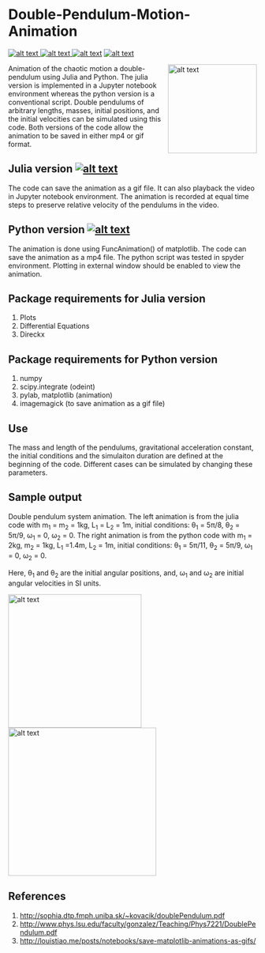 # Double-Pendulum-Motion-Animation

<p float="left">
<a href = "https://github.com/zaman13/Double-Pendulum-Motion-Animation/tree/master/Julia%20Code"> <img src="https://img.shields.io/badge/Language-Julia-blue" alt="alt text"> </a>
<a href = "https://github.com/zaman13/Double-Pendulum-Motion-Animation/tree/master/Python%20Code"> <img src="https://img.shields.io/badge/Language-Python-blue" alt="alt text"> </a>
<a href = "https://github.com/zaman13/Double-Pendulum-Motion-Animation/blob/master/LICENSE"> <img src="https://img.shields.io/badge/license-MIT-green" alt="alt text"></a>
<a href = "https://github.com/zaman13/Double-Pendulum-Motion-Animation"> <img src="https://img.shields.io/badge/version-1.2-red" alt="alt text"> </a>
</p>

<p>
<img align = "right" src="https://github.com/zaman13/Double-Pendulum-Motion-Animation/blob/master/sample_output_2.gif" alt="alt text" height="180">
Animation of the chaotic motion a double-pendulum using Julia and Python. The julia version is implemented in a Jupyter notebook environment whereas the python version is a conventional script. Double pendulums of arbitrary lengths, masses, initial positions, and the initial velocities can be simulated using this code. Both versions of the code allow the animation to be saved in either mp4 or gif format. 
</p>

## Julia version <a href = "https://github.com/zaman13/Double-Pendulum-Motion-Animation/tree/master/Julia%20Code"> <img src="https://img.shields.io/badge/Language-Julia-blue" alt="alt text"> </a>
The code can save the animation as a gif file. It can also playback the video in Jupyter notebook environment. The animation is recorded at equal time steps to preserve relative velocity of the pendulums in the video.

## Python version <a href = "https://github.com/zaman13/Double-Pendulum-Motion-Animation/tree/master/Python%20Code"> <img src="https://img.shields.io/badge/Language-Python-blue" alt="alt text"> </a>
The animation is done using FuncAnimation() of matplotlib. The code can save the animation as a mp4 file. The python script was tested in spyder environment. Plotting in external window should be enabled to view the animation.



## Package requirements for Julia version
 1. Plots
 2. Differential Equations
 3. Direckx

## Package requirements for Python version
 1. numpy
 2. scipy.integrate (odeint)
 3. pylab, matplotlib (animation) 
 4. imagemagick (to save animation as a gif file)


## Use
The mass and length of the pendulums, gravitational acceleration constant, the initial conditions and the simulaiton duration are defined at the beginning of the code. Different cases can be simulated by changing these parameters. 




## Sample output
Double pendulum system animation. The left animation is from the julia code with m<sub>1</sub> = m<sub>2</sub> = 1kg, L<sub>1</sub> = L<sub>2</sub> = 1m, initial conditions: θ<sub>1</sub> = 5π/8, θ<sub>2</sub> = 5π/9, ω<sub>1</sub> = 0, ω<sub>2</sub> = 0. The right animation is from the python code with m<sub>1</sub> = 2kg, m<sub>2</sub> = 1kg, L<sub>1</sub> =1.4m,  L<sub>2</sub> = 1m, initial conditions: θ<sub>1</sub> = 5π/11, θ<sub>2</sub> = 5π/9, ω<sub>1</sub> = 0, ω<sub>2</sub> = 0. 


Here, θ<sub>1</sub> and θ<sub>2</sub> are the initial angular positions, and, ω<sub>1</sub> and ω<sub>2</sub> are initial angular velocities in SI units.

<p>
<img src="https://github.com/zaman13/Double-Pendulum-Motion-Animation/blob/master/sample_output.gif" alt="alt text" height="270">
<img src="https://github.com/zaman13/Double-Pendulum-Motion-Animation/blob/master/sample_output_2.gif" alt="alt text" height="300">
</p>


## References
1. http://sophia.dtp.fmph.uniba.sk/~kovacik/doublePendulum.pdf
2. http://www.phys.lsu.edu/faculty/gonzalez/Teaching/Phys7221/DoublePendulum.pdf
3. http://louistiao.me/posts/notebooks/save-matplotlib-animations-as-gifs/

